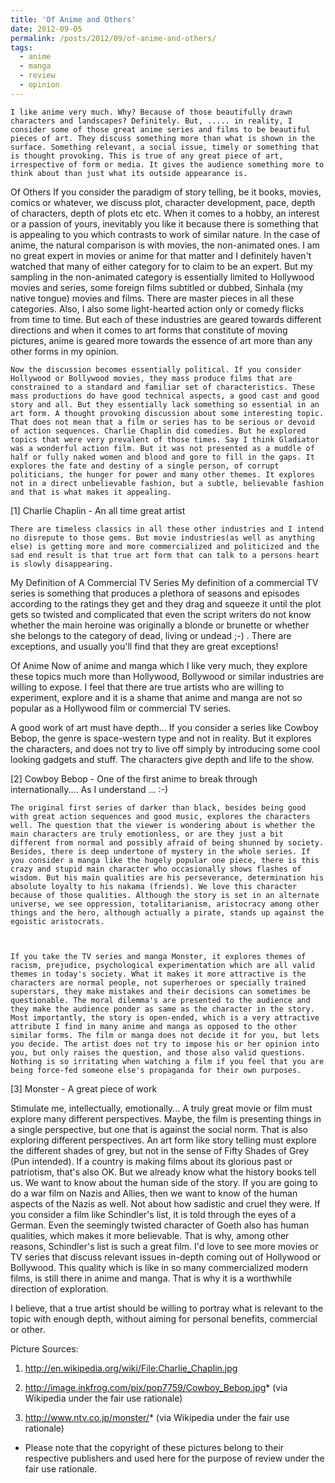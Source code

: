 ```yaml
---
title: 'Of Anime and Others'
date: 2012-09-05
permalink: /posts/2012/09/of-anime-and-others/
tags:
  - anime
  - manga
  - review
  - opinion
---
```


    I like anime very much. Why? Because of those beautifully drawn characters and landscapes? Definitely. But, ..... in reality, I consider some of those great anime series and films to be beautiful pieces of art. They discuss something more than what is shown in the surface. Something relevant, a social issue, timely or something that is thought provoking. This is true of any great piece of art, irrespective of form or media. It gives the audience something more to think about than just what its outside appearance is.



Of Others
    If you consider the paradigm of story telling, be it books, movies, comics or whatever, we discuss plot, character development, pace, depth of characters, depth of plots etc etc. When it comes to a hobby, an interest or a passion of yours, inevitably you like it because there is something that is appealing to you which contrasts to work of similar nature. In the case of anime, the natural comparison is with movies, the non-animated ones. I am no great expert in movies or anime for that matter and I definitely haven't watched that many of either category for to claim to be an expert. But my sampling in the non-animated category is essentially limited to Hollywood movies and series, some foreign films subtitled or dubbed, Sinhala (my native tongue) movies and films. There are master pieces in all these categories. Also, I also some light-hearted action only or comedy flicks from time to time. But each of these industries are geared towards different directions and when it comes to art forms that constitute of moving pictures, anime is geared more towards the essence of art more than any other forms in my opinion.



    Now the discussion becomes essentially political. If you consider Hollywood or Bollywood movies, they mass produce films that are constrained to a standard and familiar set of characteristics. These mass productions do have good technical aspects, a good cast and good story and all. But they essentially lack something so essential in an art form. A thought provoking discussion about some interesting topic. That does not mean that a film or series has to be serious or devoid of action sequences. Charlie Chaplin did comedies. But he explored topics that were very prevalent of those times. Say I think Gladiator was a wonderful action film. But it was not presented as a muddle of half or fully naked women and blood and gore to fill in the gaps. It explores the fate and destiny of a single person, of corrupt politicians, the hunger for power and many other themes. It explores not in a direct unbelievable fashion, but a subtle, believable fashion and that is what makes it appealing. 





[1] Charlie Chaplin - An all time great artist



    There are timeless classics in all these other industries and I intend no disrepute to those gems. But movie industries(as well as anything else) is getting more and more commercialized and politicized and the sad end result is that true art form that can talk to a persons heart is slowly disappearing. 

My Definition of A Commercial TV Series
    My definition of a commercial TV series is something that produces a plethora of seasons and episodes according to the ratings they get and they drag and squeeze it until the plot gets so twisted and  complicated that even the script writers do not know whether the main heroine was originally a blonde or brunette or whether she belongs to the category of dead, living or undead ;-) . There are exceptions, and usually you'll find that they are great exceptions!



Of Anime
    Now of anime and manga which I like very much, they explore these topics much more than Hollywood, Bollywood or similar industries are willing to expose. I feel that there are true artists who are willing to experiment, explore and it is a shame that anime and manga are not so popular as a Hollywood film or commercial TV series. 

A good work of art must have depth...
    If you consider a series like Cowboy Bebop, the genre is space-western type and not in reality. But it explores the characters, and does not try to live off simply by introducing some cool looking gadgets and stuff. The characters give depth and life to the show. 



[2] Cowboy Bebop - One of the first anime to break through internationally.... As I understand ... :-)



    The original first series of darker than black, besides being good with great action sequences and good music, explores the characters well. The question that the viewer is wondering about is whether the main characters are truly emotionless, or are they just a bit different from normal and possibly afraid of being shunned by society. Besides, there is deep undertone of mystery in the whole series. If you consider a manga like the hugely popular one piece, there is this crazy and stupid main character who occasionally shows flashes of wisdom. But his main qualities are his perseverance, determination his absolute loyalty to his nakama (friends). We love this character because of those qualities. Although the story is set in an alternate universe, we see oppression, totalitarianism, aristocracy among other things and the hero, although actually a pirate, stands up against the egoistic aristocrats. 



    If you take the TV series and manga Monster, it explores themes of racism, prejudice, psychological experimentation which are all valid themes in today's society. What it makes it more attractive is the characters are normal people, not superheroes or specially trained superstars, they make mistakes and their decisions can sometimes be questionable. The moral dilemma's are presented to the audience and they make the audience ponder as same as the character in the story. Most importantly, the story is open-ended, which is a very attractive attribute I find in many anime and manga as opposed to the other similar forms. The film or manga does not decide it for you, but lets you decide. The artist does not try to impose his or her opinion into you, but only raises the question, and those also valid questions. Nothing is so irritating when watching a film if you feel that you are being force-fed someone else's propaganda for their own purposes. 



[3] Monster - A great piece of work



Stimulate me, intellectually, emotionally...
    A truly great movie or film must explore many different perspectives. Maybe, the film is presenting things in a single perspective, but one that is against the social norm. That is also exploring different perspectives. An art form like story telling must explore the different shades of grey, but not in the sense of Fifty Shades of Grey (Pun intended). If a country is making films about its glorious past or patriotism, that's also OK. But we already know what the history books tell us. We want to know about the human side of the story. If you are going to do a war film on Nazis and Allies, then we want to know of the human aspects of the Nazis as well. Not about how sadistic and cruel they were. If you consider a film like Schindler's list, it is told through the eyes of a German. Even the seemingly twisted character of Goeth also has human qualities, which makes it more believable. That is why, among other reasons, Schindler's list is such a great film. I'd love to see more movies or TV series that discuss relevant issues in-depth coming out of Hollywood or Bollywood. This quality which is like in so many commercialized modern films, is still there in anime and manga. That is why it is a worthwhile direction of exploration. 



I believe, that a true artist should be willing to portray what is relevant to the topic with enough depth, without aiming for personal benefits, commercial or other.


Picture Sources:


1. http://en.wikipedia.org/wiki/File:Charlie_Chaplin.jpg

2. http://image.inkfrog.com/pix/pop7759/Cowboy_Bebop.jpg* (via Wikipedia under the fair use rationale)

3. http://www.ntv.co.jp/monster/* (via Wikipedia under the fair use rationale)


* Please note that the copyright of these pictures belong to their respective publishers and used here for the purpose of review under the fair use rationale.
